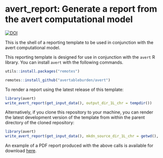 # avert_report: Generate a report from the avert computational model

[![DOI](https://zenodo.org/badge/DOI/10.5281/zenodo.14279401.svg)](https://doi.org/10.5281/zenodo.14279401)

This is the shell of a reporting template to be used in conjunction with the avert computational model.

This reporting template is designed for use in conjunction with the `avert` R library. You can install `avert` with the following commands.

``` r
utils::install.packages("remotes")

remotes::install_github("avertableburden/avert")
```

To render a report using the latest release of this template:

``` r
library(avert)
write_avert_report(get_input_data(), output_dir_1L_chr = tempdir())
```

Alternatively, if you clone this repository to your machine, you can render the latest development version of the template from within the parent directory of the cloned repository:

``` r
library(avert)
write_avert_report(get_input_data(), mkdn_source_dir_1L_chr = getwd(), output_dir_1L_chr = "Tests")
```

An example of a PDF report produced with the above calls is available for download [here](https://github.com/avertableburden/avert_report/releases/download/v0.1.1/Example_Report.pdf).
